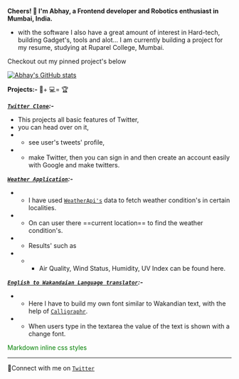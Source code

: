 

**Cheers! 👋 I'm Abhay, a Frontend developer and Robotics enthusiast in Mumbai, India.**
- with the software I also have a great amount of interest in Hard-tech, building Gadget's, tools and alot...
I am currently building a project for my resume, studying at Ruparel College, Mumbai.

Checkout out my pinned project's below

[![Abhay's GitHub stats](https://github-readme-stats.vercel.app/api?username=theabhayprajapati)](https://github.com/anuraghazra/github-readme-stats&show_icons=true)





**Projects:-** 🧠+ 💻= 🏆




***[`Twitter Clone`](https://twitter-m-2.vercel.app/):-***
- This projects all basic features of Twitter,
- you can head over on it,
- - see user's tweets' profile, 
- - make Twitter, then you can sign in and then create an account easily with Google and make twitters.


***[`Weather Application`](https://weather-application-nextjs.vercel.app):-***
- - I have used [`WeatherApi's`](https://www.weatherapi.com/) data to fetch weather condition's in certain localities.
- - On can user there ==current location== to find the weather condition's.
- - Results' such as 
- - - Air Quality, Wind Status, Humidity, UV Index can be found here.


***[`English to Wakandaian Language translator`](https://wakanda-tan.vercel.app/):-***
- - Here I have to build my own font similar to Wakandian text, with the help of [`Calligraphr`](https://www.calligraphr.com/en/).
- - When users type in the textarea the value of the text is shown with a change font.

<span style="color:green">
    Markdown inline css styles
</span>
 
******

🤝Connect with me on [`Twitter`](https://www.twitter.com/AbhayPrajapati_) 

